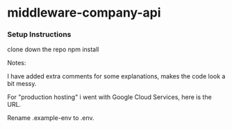 # middleware-company-api

### Setup Instructions
clone down the repo
npm install

Notes:

I have added extra comments for some explanations, makes the code look a bit messy.

For "production hosting" i went with Google Cloud Services, here is the URL.

Rename .example-env to .env.